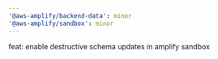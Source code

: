 ```yaml
---
'@aws-amplify/backend-data': minor
'@aws-amplify/sandbox': minor
---
```


feat: enable destructive schema updates in amplify sandbox
